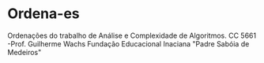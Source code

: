 # Ordena-es
Ordenações do trabalho de Análise e Complexidade de Algoritmos.
CC 5661 -Prof. Guilherme Wachs
Fundação Educacional Inaciana "Padre Sabóia de Medeiros"
